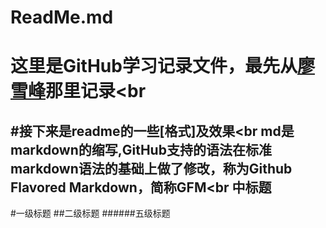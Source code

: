 ReadMe.md
===
# 这里是GitHub学习记录文件，最先从[廖雪峰](https://www.liaoxuefeng.com/wiki/0013739516305929606dd18361248578c67b8067c8c017b000)那里记录<br
#接下来是readme的一些[格式]及效果<br
md是markdown的缩写,GitHub支持的语法在标准markdown语法的基础上做了修改，称为Github Flavored Markdown，简称GFM<br
中标题
---
#一级标题
##二级标题
######五级标题
